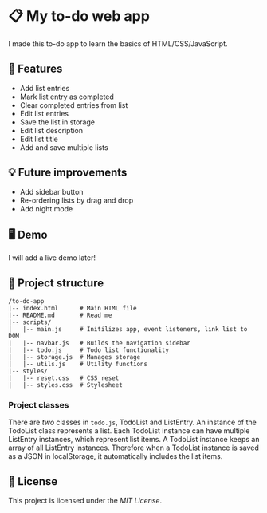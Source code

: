 # 📋 My to-do web app

I made this to-do app to learn the basics of HTML/CSS/JavaScript.

## 🚀 Features

- Add list entries
- Mark list entry as completed
- Clear completed entries from list
- Edit list entries
- Save the list in storage
- Edit list description
- Edit list title
- Add and save multiple lists

## 💡 Future improvements

- Add sidebar button
- Re-ordering lists by drag and drop
- Add night mode

## 🖥️ Demo

I will add a live demo later!

## 📂 Project structure

```
/to-do-app
|-- index.html      # Main HTML file
|-- README.md       # Read me
|-- scripts/
|   |-- main.js     # Initilizes app, event listeners, link list to DOM
|   |-- navbar.js   # Builds the navigation sidebar
|   |-- todo.js     # Todo list functionality
|   |-- storage.js  # Manages storage
|   |-- utils.js    # Utility functions
|-- styles/
|   |-- reset.css   # CSS reset
|   |-- styles.css  # Stylesheet
```

### Project classes

There are _two_ classes in `todo.js`, TodoList and ListEntry. An instance of
the TodoList class represents a list. Each TodoList instance can have multiple
ListEntry instances, which represent list items. A TodoList instance keeps an
array of all ListEntry instances. Therefore when a TodoList instance is saved
as a JSON in localStorage, it automatically includes the list items.

## 📜 License

This project is licensed under the _MIT License_.
